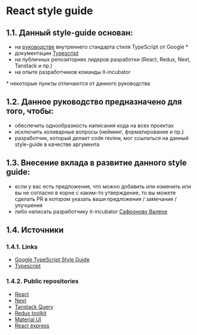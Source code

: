 # React style guide

## 1.1. Данный style-guide основан:
* на [руководстве](https://google.github.io/styleguide/tsguide.html) внутреннего стандарта стиля TypeScript от Google *
* документации [Typescript](https://www.typescriptlang.org/)
* на публичных репозиториях лидеров разработки (React, Redux, Next, Tanstack и пр.)
* на опыте разработчиков команды it-incubator

\* некоторые пункты отличаются от данного руководства


## 1.2. Данное руководство предназначено для того, чтобы:
* обеспечить однообразность написания кода на всех проектах
* исключить холиварные вопросы (нейминг, форматирование и пр.)
* разработчик, который делает code review, мог ссылаться на данный style-guide в качестве аргумента


## 1.3. Внесение вклада в развитие данного style guide:
* если у вас есть предложения, что можно добавить или изменить или вы не согласно в корне с каким-то утверждение, то вы можете сделать PR в котором указать ваши предложения / замечания / улучшения
* либо написать разработчику it-incubator [Сафронову Валере](https://t.me/safronman)

## 1.4. Источники

### 1.4.1. Links

- [Google TypeScript Style Guide](https://google.github.io/styleguide/tsguide.html)
- [Typescript](https://www.typescriptlang.org/)

### 1.4.2. Public repositories

- [React](https://github.com/facebook/react/blob/main/fixtures/ssr/src/components/App.js)
- [Next](https://github.com/vercel/next.js/blob/canary/examples/amp/components/Layout.tsx)
- [Tanstack Query](https://github.com/TanStack/query/blob/main/examples/react/algolia/src/SearchResults.tsx)
- [Redux toolkit](https://github.com/reduxjs/redux-toolkit/blob/master/examples/query/react/advanced/src/Pokemon.tsx)
- [Material UI](https://github.com/mui/material-ui/blob/master/docs/src/components/footer/EmailSubscribe.tsx)
- [React express](https://github.com/dabbott/react-express/blob/master/examples/files/dashboard/components/Info.tsx)
